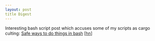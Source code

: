 ```yaml
---
layout: post
title Digest
---
```


Interesting bash script post which accuses some of my scripts as cargo culting:
[Safe ways to do things in
bash](https://github.com/anordal/shellharden/blob/master/how_to_do_things_safely_in_bash.md)
\[[hn](https://news.ycombinator.com/item?id=17057596)\]
